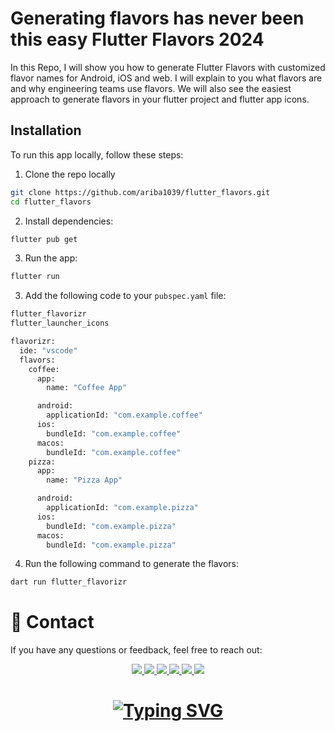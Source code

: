 
# Generating flavors has never been this easy Flutter Flavors 2024
In this Repo, I will show you how to generate Flutter Flavors with customized flavor names for Android, iOS and web. I will explain to you what flavors are and why engineering teams use flavors. We will also see the easiest approach to generate flavors in your flutter project and flutter app icons. 


## Installation
To run this app locally, follow these steps:

1. Clone the repo locally

```bash
git clone https://github.com/ariba1039/flutter_flavors.git
cd flutter_flavors
```
2. Install dependencies:
```bash
flutter pub get 

```
3. Run the app:
```bash
flutter run
```
3. Add the following code to your `pubspec.yaml` file:

```bash
flutter_flavorizr
flutter_launcher_icons
```
```bash
flavorizr:
  ide: "vscode"
  flavors:
    coffee:
      app:
        name: "Coffee App"

      android:
        applicationId: "com.example.coffee"
      ios:
        bundleId: "com.example.coffee"
      macos:
        bundleId: "com.example.coffee"
    pizza:
      app:
        name: "Pizza App"

      android:
        applicationId: "com.example.pizza"
      ios:
        bundleId: "com.example.pizza"
      macos:
        bundleId: "com.example.pizza"
```

4.  Run the following command to generate the flavors:
```bash
dart run flutter_flavorizr

```


# 💬 Contact
If you have any questions or feedback, feel free to reach out:

<div align="center"> 
  <a href="mailto:aribahussain970@gmail.com">
    <img src="https://img.shields.io/badge/Email-333333?style=for-the-badge&logo=gmail&logoColor=blue" />
  </a>
   <a href="https://www.linkedin.com/in/ariba.dev/" target="_blank">
    <img src="https://img.shields.io/badge/LinkedIn-0077B5?style=for-the-badge&logo=linkedin&logoColor=white" target="_blank" />
  </a>
 
 <a href="https://x.com/ariba_hussain10" target="_blank">
    <img src="https://img.shields.io/badge/X-000000?style=for-the-badge&logo=x&logoColor=white" target="_blank" />
  </a>


  
 
  <a href="https://instagram.com/ariba.dev" target="_blank">
    <img src="https://img.shields.io/badge/Instagram-E1306C?style=for-the-badge&logo=instagram&logoColor=white" target="_blank" />
  </a>
  <a href="https://discord.gg/ariba.dev" target="_blank">
    <img src="https://img.shields.io/badge/Discord-7289DA?style=for-the-badge&logo=discord&logoColor=white" target="_blank" />
  </a>
 


<a href="https://www.youtube.com/@ariba.dev10" target="_blank">
    <img src="https://img.shields.io/badge/YouTube-FF0000?style=for-the-badge&logo=youtube&logoColor=white
" target="_blank" />
  </a>
  

</div>

<h1 align="center">
<a href="https://git.io/typing-svg"><img src="https://readme-typing-svg.herokuapp.com?font=Fira+Code&weight=800&pause=1000&width=435&lines=Happy+Coding+in+Flutter++%F0%9F%9A%80%F0%9F%93%B1" alt="Typing SVG" /></a>
</h1>
